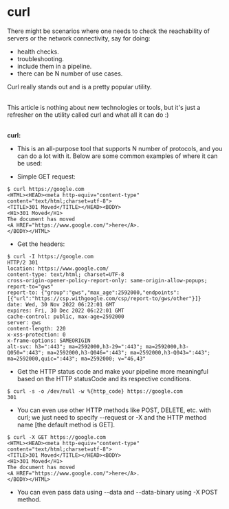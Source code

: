 # curl #

There might be scenarios where one needs to check the reachability of servers or the network connectivity, say for doing:
- health checks.
- troubleshooting.
- include them in a pipeline.
- there can be N number of use cases.

Curl really stands out and is a pretty popular utility.
</br>
</br>


This article is nothing about new technologies or tools, but it's just a refresher on the utility called curl and what all it can do :)
</br>
</br>


**curl:**
- This is an all-purpose tool that supports N number of protocols, and you can do a lot with it. Below are some common examples of where it can be used:


- Simple GET request:
```
$ curl https://google.com
<HTML><HEAD><meta http-equiv="content-type" content="text/html;charset=utf-8">
<TITLE>301 Moved</TITLE></HEAD><BODY>
<H1>301 Moved</H1>
The document has moved
<A HREF="https://www.google.com/">here</A>.
</BODY></HTML>
```
- Get the headers:
```
$ curl -I https://google.com
HTTP/2 301
location: https://www.google.com/
content-type: text/html; charset=UTF-8
cross-origin-opener-policy-report-only: same-origin-allow-popups; report-to="gws"
report-to: {"group":"gws","max_age":2592000,"endpoints":[{"url":"https://csp.withgoogle.com/csp/report-to/gws/other"}]}
date: Wed, 30 Nov 2022 06:22:01 GMT
expires: Fri, 30 Dec 2022 06:22:01 GMT
cache-control: public, max-age=2592000
server: gws
content-length: 220
x-xss-protection: 0
x-frame-options: SAMEORIGIN
alt-svc: h3=":443"; ma=2592000,h3-29=":443"; ma=2592000,h3-Q050=":443"; ma=2592000,h3-Q046=":443"; ma=2592000,h3-Q043=":443"; ma=2592000,quic=":443"; ma=2592000; v="46,43"
```
- Get the HTTP status code and make your pipeline more meaningful based on the HTTP statusCode and its respective conditions.
```
$ curl -s -o /dev/null -w %{http_code} https://google.com
301
```
- You can even use other HTTP methods like POST, DELETE, etc. with curl; we just need to specify --request or -X and the HTTP method name [the default method is GET].
```
$ curl -X GET https://google.com
<HTML><HEAD><meta http-equiv="content-type" content="text/html;charset=utf-8">
<TITLE>301 Moved</TITLE></HEAD><BODY>
<H1>301 Moved</H1>
The document has moved
<A HREF="https://www.google.com/">here</A>.
</BODY></HTML>
```
- You can even pass data using --data and --data-binary using -X POST method.
